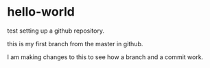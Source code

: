 # hello-world
test setting up a github repository.

this is my first branch from the master in github.

I am making changes to this to see how a branch and a commit work.
